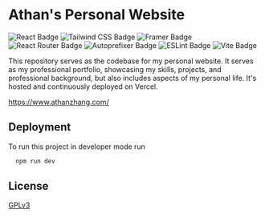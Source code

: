 
# Athan's Personal Website

![React Badge](https://img.shields.io/badge/React-61DAFB?logo=react&logoColor=000&style=flat)
![Tailwind CSS Badge](https://img.shields.io/badge/Tailwind%20CSS-06B6D4?logo=tailwindcss&logoColor=fff&style=flat)
![Framer Badge](https://img.shields.io/badge/Framer_Motion-05F?logo=framer&logoColor=fff&style=flat)
![React Router Badge](https://img.shields.io/badge/React%20Router-CA4245?logo=reactrouter&logoColor=fff&style=flat)
![Autoprefixer Badge](https://img.shields.io/badge/Autoprefixer-DD3735?logo=autoprefixer&logoColor=fff&style=flat)
![ESLint Badge](https://img.shields.io/badge/ESLint-4B32C3?logo=eslint&logoColor=fff&style=flat)
![Vite Badge](https://img.shields.io/badge/Vite-646CFF?logo=vite&logoColor=fff&style=flat)

This repository serves as the codebase for my personal website. It serves as my professional portfolio, showcasing my skills, projects, and professional background, but also includes aspects of my personal life. It's hosted and continuously deployed on Vercel.

https://www.athanzhang.com/



## Deployment

To run this project in developer mode run

```bash
  npm run dev
```
## License

[GPLv3](https://choosealicense.com/licenses/gpl-3.0/)

